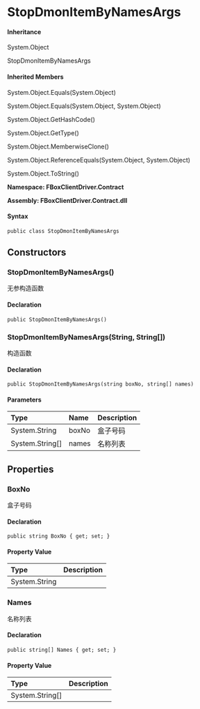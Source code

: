 # StopDmonItemByNamesArgs

#### Inheritance

System.Object

StopDmonItemByNamesArgs

#### Inherited Members

System.Object.Equals\(System.Object\)

System.Object.Equals\(System.Object, System.Object\)

System.Object.GetHashCode\(\)

System.Object.GetType\(\)

System.Object.MemberwiseClone\(\)

System.Object.ReferenceEquals\(System.Object, System.Object\)

System.Object.ToString\(\)

**Namespace: FBoxClientDriver.Contract**

**Assembly: FBoxClientDriver.Contract.dll**

#### Syntax <a id="FBoxClientDriver_Contract_StopDmonItemByNamesArgs_syntax"></a>

```text
public class StopDmonItemByNamesArgs
```

## Constructors <a id="constructors"></a>

### StopDmonItemByNamesArgs\(\) <a id="FBoxClientDriver_Contract_StopDmonItemByNamesArgs__ctor"></a>

无参构造函数

#### Declaration

```text
public StopDmonItemByNamesArgs()
```

### StopDmonItemByNamesArgs\(String, String\[\]\) <a id="FBoxClientDriver_Contract_StopDmonItemByNamesArgs__ctor_System_String_System_String___"></a>

构造函数

#### Declaration

```text
public StopDmonItemByNamesArgs(string boxNo, string[] names)
```

#### Parameters

| Type | Name | Description |
| :--- | :--- | :--- |
| System.String | boxNo | 盒子号码 |
| System.String\[\] | names | 名称列表 |

## Properties <a id="properties"></a>

### BoxNo <a id="FBoxClientDriver_Contract_StopDmonItemByNamesArgs_BoxNo"></a>

盒子号码

#### Declaration

```text
public string BoxNo { get; set; }
```

#### Property Value

| Type | Description |
| :--- | :--- |
| System.String |  |

### Names <a id="FBoxClientDriver_Contract_StopDmonItemByNamesArgs_Names"></a>

名称列表

#### Declaration

```text
public string[] Names { get; set; }
```

#### Property Value

| Type | Description |
| :--- | :--- |
| System.String\[\] |  |

